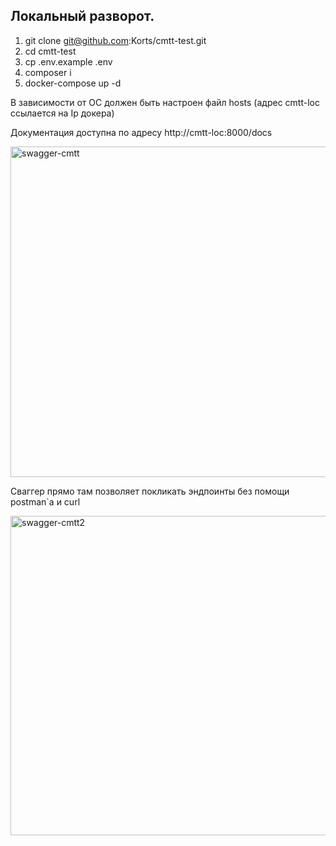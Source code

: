 ## Локальный разворот.
1. git clone git@github.com:Korts/cmtt-test.git
2. cd cmtt-test
3. cp .env.example .env
4. composer i
5. docker-compose up -d

В зависимости от ОС должен быть настроен файл hosts (адрес cmtt-loc ссылается на Ip докера)

Документация доступна по адресу http://cmtt-loc:8000/docs

<img width="529" alt="swagger-cmtt" src="https://user-images.githubusercontent.com/16737207/127052995-06eff366-b179-4ec1-aa06-ce2a1d7f2aca.PNG">

Сваггер прямо там позволяет покликать эндпоинты без помощи postman`а и curl

<img width="511" alt="swagger-cmtt2" src="https://user-images.githubusercontent.com/16737207/127053036-9e6b107c-09ae-46d4-a29c-264f04c7a7c2.PNG">
